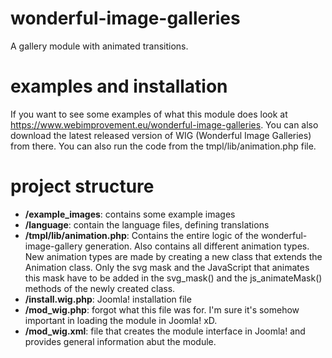 # wonderful-image-galleries
A gallery module with animated transitions.

# examples and installation
If you want to see some examples of what this module does look at https://www.webimprovement.eu/wonderful-image-galleries. You can also download the latest released version of WIG (Wonderful Image Galleries) from there. You can also run the code from the tmpl/lib/animation.php file.
# project structure
<ul>
 <li><b>/example_images</b>: contains some example images</li>
 <li><b>/language</b>: contain the language files, defining translations</li>
 <li><b>/tmpl/lib/animation.php</b>: Contains the entire logic of the wonderful-image-gallery generation. Also contains all different animation types. New animation types are made by creating a new class that extends the Animation class. Only the svg mask and the JavaScript that animates this mask have to be added in the svg_mask() and the js_animateMask() methods of the newly created class.</li>
  <li><b>/install.wig.php</b>: Joomla! installation file</li>
  <li><b>/mod_wig.php</b>: forgot what this file was for. I'm sure it's somehow important in loading the module in Joomla! xD.</li>
  <li><b>/mod_wig.xml</b>: file that creates the module interface in Joomla! and provides general information abut the module.</li>
</ul>
